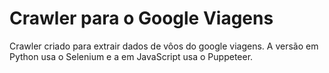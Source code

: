 # Crawler para o Google Viagens
Crawler criado para extrair dados de vôos do google viagens. A versão em Python usa o Selenium e a em JavaScript usa o Puppeteer.
